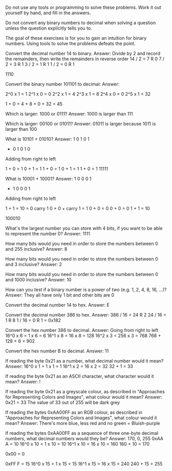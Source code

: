 Do not use any tools or programming to solve these problems. Work it out yourself by hand, and fill in the answers.

Do not convert any binary numbers to decimal when solving a question unless the question explicitly tells you to.

The goal of these exercises is for you to gain an intuition for binary numbers. Using tools to solve the problems defeats the point.

Convert the decimal number 14 to binary.
Answer: Divide by 2 and record the remainders, then write the remainders in reverse order
14 / 2 = 7 R 0
7 / 2 = 3 R 1
3 / 2 = 1 R 1
1 / 2 = 0 R 1

1110


Convert the binary number 101101 to decimal:
Answer:

2^0 x 1 = 1
2^1 x 0 = 0
2^2 x 1 = 4
2^3 x 1 = 8
2^4 x 0 = 0
2^5 x 1 = 32

1 + 0 + 4 + 8 + 0 + 32 = 45

Which is larger: 1000 or 0111?
Answer: 1000 is larger than 111

Which is larger: 00100 or 01011?
Answer: 01011 is larger because 1011 is larger than 100

What is 10101 + 01010?
Answer: 
  1 0 1 0 1
+ 0 1 0 1 0

Adding from right to left

1 + 0 = 1
0 + 1 = 1
1 + 0 = 1
0 + 1 = 1
1 + 0 = 1
  11111

What is 10001 + 10001?
Answer:
  1 0 0 0 1  
+ 1 0 0 0 1  

Adding from right to left

1 + 1 = 10  = 0 carry 1
0 + 0 + carry 1 = 1
0 + 0 = 0
0 + 0 = 0
1 + 1 = 10 

100010 

What's the largest number you can store with 4 bits, if you want to be able to represent the number 0?
Answer: 1111

How many bits would you need in order to store the numbers between 0 and 255 inclusive?
Answer: 8

How many bits would you need in order to store the numbers between 0 and 3 inclusive?
Answer: 2

How many bits would you need in order to store the numbers between 0 and 1000 inclusive?
Answer: 10

How can you test if a binary number is a power of two (e.g. 1, 2, 4, 8, 16, ...)?
Answer: They all have only 1 bit and other bits are 0

Convert the decimal number 14 to hex.
Answer: E

Convert the decimal number 386 to hex.
Answer: 386 / 16 = 24 R 2
        24 / 16 = 1 R 8
        1 / 16 = 0 R 1
        = 0x182

Convert the hex number 386 to decimal.
Answer:
Going from right to left
16^0 x 6 = 1 x 6 = 6
16^1 x 8 = 16 x 8 = 128
16^2 x 3 = 256 x 3 = 768
  768 + 128 + 6 = 902

Convert the hex number B to decimal.
Answer: 11

If reading the byte 0x21 as a number, what decimal number would it mean?
Answer: 
16^0 x 1 = 1 x 1 = 1
16^1 x 2 = 16 x 2 = 32
   32 + 1 = 33

If reading the byte 0x21 as an ASCII character, what character would it mean?
Answer: !

If reading the byte 0x21 as a greyscale colour, as described in "Approaches for Representing Colors and Images", what colour would it mean?
Answer: 0x21 = 33
        The value of 33 out of 255 will be dark grey

If reading the bytes 0xAA00FF as an RGB colour, as described in "Approaches for Representing Colors and Images", what colour would it mean?
Answer: There's more blue, less red and no green = Bluish-purple

If reading the bytes 0xAA00FF as a sequence of three one-byte decimal numbers, what decimal numbers would they be?
Answer: 170, 0, 255
0xAA
A = 10
16^0 x 10 = 1 x 10 = 10
16^1 x 10 = 16 x 10 = 160
  160 + 10 = 170

0x00
= 0

0xFF
F = 15
16^0 x 15 = 1 x 15 = 15
16^1 x 15 = 16 x 15 = 240
   240 + 15 = 255
